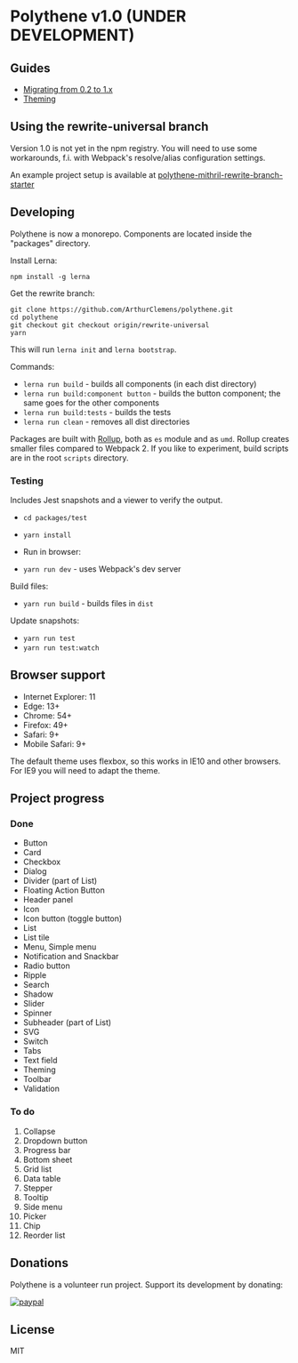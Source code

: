 # Polythene v1.0 (UNDER DEVELOPMENT)


## Guides

* [Migrating from 0.2 to 1.x](migration.md)
* [Theming](theme.md)


## Using the rewrite-universal branch

Version 1.0 is not yet in the npm registry. You will need to use some workarounds, f.i. with Webpack's resolve/alias configuration settings.

An example project setup is available at [polythene-mithril-rewrite-branch-starter](https://github.com/ArthurClemens/polythene-mithril-rewrite-branch-starter)



## Developing

Polythene is now a monorepo. Components are located inside the "packages" directory.


Install Lerna:

```
npm install -g lerna
```

Get the rewrite branch:

```
git clone https://github.com/ArthurClemens/polythene.git
cd polythene
git checkout git checkout origin/rewrite-universal
yarn
```

This will run `lerna init` and `lerna bootstrap`.

Commands:

* `lerna run build` - builds all components (in each dist directory)
* `lerna run build:component button` - builds the button component; the same goes for the other components
* `lerna run build:tests` - builds the tests
* `lerna run clean` - removes all dist directories

Packages are built with [Rollup](http://rollupjs.org), both as `es` module and as `umd`. Rollup creates smaller files compared to Webpack 2. If you like to experiment, build scripts are in the root `scripts` directory.



### Testing

Includes Jest snapshots and a viewer to verify the output.

* `cd packages/test`
* `yarn install`

* Run in browser:

* `yarn run dev` - uses Webpack's dev server

Build files:

* `yarn run build` - builds files in `dist`

Update snapshots:

* `yarn run test`
* `yarn run test:watch`



## Browser support

* Internet Explorer: 11
* Edge: 13+
* Chrome: 54+
* Firefox: 49+
* Safari: 9+
* Mobile Safari: 9+


The default theme uses flexbox, so this works in IE10 and other browsers. For IE9 you will need to adapt the theme.



## Project progress

### Done

* Button
* Card
* Checkbox
* Dialog
* Divider (part of List)
* Floating Action Button
* Header panel
* Icon
* Icon button (toggle button)
* List
* List tile
* Menu, Simple menu
* Notification and Snackbar
* Radio button
* Ripple
* Search
* Shadow
* Slider
* Spinner
* Subheader (part of List)
* SVG
* Switch
* Tabs
* Text field
* Theming
* Toolbar
* Validation

### To do

1. Collapse
1. Dropdown button
1. Progress bar
1. Bottom sheet
1. Grid list
1. Data table
1. Stepper
1. Tooltip
1. Side menu
1. Picker
1. Chip
1. Reorder list


## Donations

Polythene is a volunteer run project. Support its development by donating:

[![paypal](https://www.paypalobjects.com/en_US/i/btn/btn_donateCC_LG.gif)](https://www.paypal.com/cgi-bin/webscr?cmd=_donations&business=9ZXKVTQSW3AFA&lc=NL&item_name=Arthur%20Clemens&item_number=polythene&currency_code=EUR&bn=PP%2dDonationsBF%3abtn_donateCC_LG%2egif%3aNonHosted)


## License

MIT
